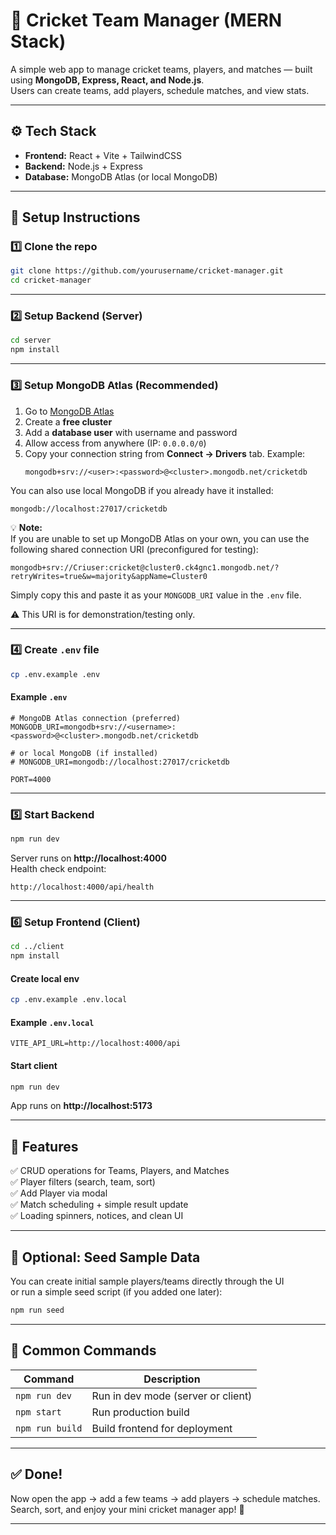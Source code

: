 # 🏏 Cricket Team Manager (MERN Stack)

A simple web app to manage cricket teams, players, and matches — built using **MongoDB, Express, React, and Node.js**.  
Users can create teams, add players, schedule matches, and view stats.

---

## ⚙️ Tech Stack
- **Frontend:** React + Vite + TailwindCSS  
- **Backend:** Node.js + Express  
- **Database:** MongoDB Atlas (or local MongoDB)  

---

## 🚀 Setup Instructions

### 1️⃣ Clone the repo
```bash
git clone https://github.com/yourusername/cricket-manager.git
cd cricket-manager
```

---

### 2️⃣ Setup Backend (Server)
```bash
cd server
npm install
```

---

### 3️⃣ Setup MongoDB Atlas (Recommended)

1. Go to [MongoDB Atlas](https://www.mongodb.com/atlas/database)
2. Create a **free cluster**
3. Add a **database user** with username and password
4. Allow access from anywhere (IP: `0.0.0.0/0`)
5. Copy your connection string from **Connect → Drivers** tab. Example:
   ```
   mongodb+srv://<user>:<password>@<cluster>.mongodb.net/cricketdb
   ```

You can also use local MongoDB if you already have it installed:
```
mongodb://localhost:27017/cricketdb
```

 💡 **Note:**  
 If you are unable to set up MongoDB Atlas on your own, you can use the following shared connection URI (preconfigured for testing):

 ```
 mongodb+srv://Criuser:cricket@cluster0.ck4gnc1.mongodb.net/?retryWrites=true&w=majority&appName=Cluster0
 ```

 Simply copy this and paste it as your `MONGODB_URI` value in the `.env` file.

 ⚠️ This URI is for demonstration/testing only. 


---

### 4️⃣ Create `.env` file
```bash
cp .env.example .env
```

#### Example `.env`
```env
# MongoDB Atlas connection (preferred)
MONGODB_URI=mongodb+srv://<username>:<password>@<cluster>.mongodb.net/cricketdb

# or local MongoDB (if installed)
# MONGODB_URI=mongodb://localhost:27017/cricketdb

PORT=4000
```

---

### 5️⃣ Start Backend
```bash
npm run dev
```
Server runs on **http://localhost:4000**  
Health check endpoint:
```
http://localhost:4000/api/health
```

---

### 6️⃣ Setup Frontend (Client)
```bash
cd ../client
npm install
```

#### Create local env
```bash
cp .env.example .env.local
```

#### Example `.env.local`
```env
VITE_API_URL=http://localhost:4000/api
```

#### Start client
```bash
npm run dev
```

App runs on **http://localhost:5173**

---

## 🧩 Features
✅ CRUD operations for Teams, Players, and Matches  
✅ Player filters (search, team, sort)  
✅ Add Player via modal  
✅ Match scheduling + simple result update  
✅ Loading spinners, notices, and clean UI  

---

## 🧪 Optional: Seed Sample Data
You can create initial sample players/teams directly through the UI  
or run a simple seed script (if you added one later):
```bash
npm run seed
```

---

## 🧰 Common Commands
| Command | Description |
|----------|-------------|
| `npm run dev` | Run in dev mode (server or client) |
| `npm start` | Run production build |
| `npm run build` | Build frontend for deployment |

---

## ✅ Done!
Now open the app → add a few teams → add players → schedule matches.  
Search, sort, and enjoy your mini cricket manager app! 🏏

---
